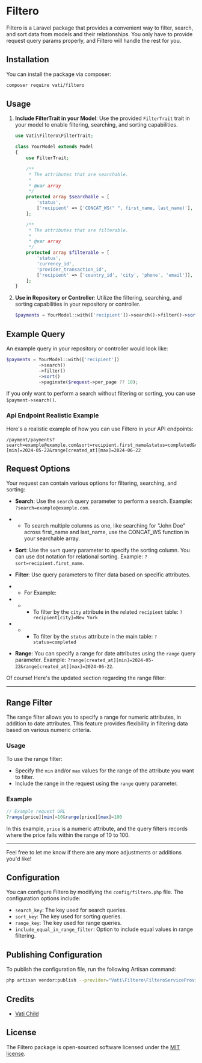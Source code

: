 # Filtero

Filtero is a Laravel package that provides a convenient way to filter, search, and sort data from models and their
relationships.
You only have to provide request query params properly, and Filtero will handle the rest for you.

## Installation

You can install the package via composer:

```bash
composer require vati/filtero
```

## Usage

1. **Include FilterTrait in your Model**: Use the provided `FilterTrait` trait in your model to enable filtering,
   searching, and sorting capabilities.

    ```php
    use Vati\Filtero\FilterTrait;

    class YourModel extends Model
    {
        use FilterTrait;

        /**
         * The attributes that are searchable.
         *
         * @var array
         */
        protected array $searchable = [
            'status',
            ['recipient' => ['CONCAT_WS(" ", first_name, last_name)'], 'currency' => ['code']],
        ];

        /**
         * The attributes that are filterable.
         *
         * @var array
         */
        protected array $filterable = [
            'status',
            'currency_id',
            'provider_transaction_id',
            ['recipient' => ['country_id', 'city', 'phone', 'email']],
        ];
    }
    ```

2. **Use in Repository or Controller**: Utilize the filtering, searching, and sorting capabilities in your repository or
   controller.

    ```php
    $payments = YourModel::with(['recipient'])->search()->filter()->sort()->paginate($request->per_page ?? 10);
    ```

## Example Query

An example query in your repository or controller would look like:

```php
$payments = YourModel::with(['recipient'])
            ->search()
            ->filter()
            ->sort()
            ->paginate($request->per_page ?? 10);
```

If you only want to perform a search without filtering or sorting, you can use ```$payment->search()```.

### Api Endpoint Realistic Example

Here's a realistic example of how you can use Filtero in your API endpoints:

```plaintext
/payment/payments?search=example@example.com&sort=recipient.first_name&status=completed&currency_id=3&currency[code]=CHF&range[created_at][min]=2024-05-22&range[created_at][max]=2024-06-22
```

## Request Options

Your request can contain various options for filtering, searching, and sorting:

- **Search**: Use the `search` query parameter to perform a search. Example: `?search=example@example.com`.
-
    - To search multiple columns as one, like searching for "John Doe" across first_name and last_name, use the
      CONCAT_WS function in your searchable array.
- **Sort**: Use the `sort` query parameter to specify the sorting column. You can use dot notation for relational
  sorting. Example: `?sort=recipient.first_name`.
- **Filter**: Use query parameters to filter data based on specific attributes.
-
    - For Example:
-
    -
        - To filter by the `city` attribute in the related `recipient` table: `?recipient[city]=New York`
-
    -
        - To filter by the `status` attribute in the main table: `?status=completed`

- **Range**: You can specify a range for date attributes using the `range` query parameter.
  Example: `?range[created_at][min]=2024-05-22&range[created_at][max]=2024-06-22`.

Of course! Here's the updated section regarding the range filter:

---

## Range Filter

The range filter allows you to specify a range for numeric attributes, in addition to date attributes. This feature
provides flexibility in filtering data based on various numeric criteria.

### Usage

To use the range filter:

- Specify the `min` and/or `max` values for the range of the attribute you want to filter.
- Include the range in the request using the `range` query parameter.

### Example

```php
// Example request URL
?range[price][min]=10&range[price][max]=100
```

In this example, `price` is a numeric attribute, and the query filters records where the price falls within the range of
10 to 100.


---

Feel free to let me know if there are any more adjustments or additions you'd like!

## Configuration

You can configure Filtero by modifying the `config/filtero.php` file. The configuration options include:

- `search_key`: The key used for search queries.
- `sort_key`: The key used for sorting queries.
- `range_key`: The key used for range queries.
- `include_equal_in_range_filter`: Option to include equal values in range filtering.

## Publishing Configuration

To publish the configuration file, run the following Artisan command:

```bash
php artisan vendor:publish --provider="Vati\Filtero\FilteroServiceProvider"
```

## Credits

- [Vati Child](https://github.com/vatichild)

## License

The Filtero package is open-sourced software licensed under the [MIT license](https://opensource.org/licenses/MIT).
